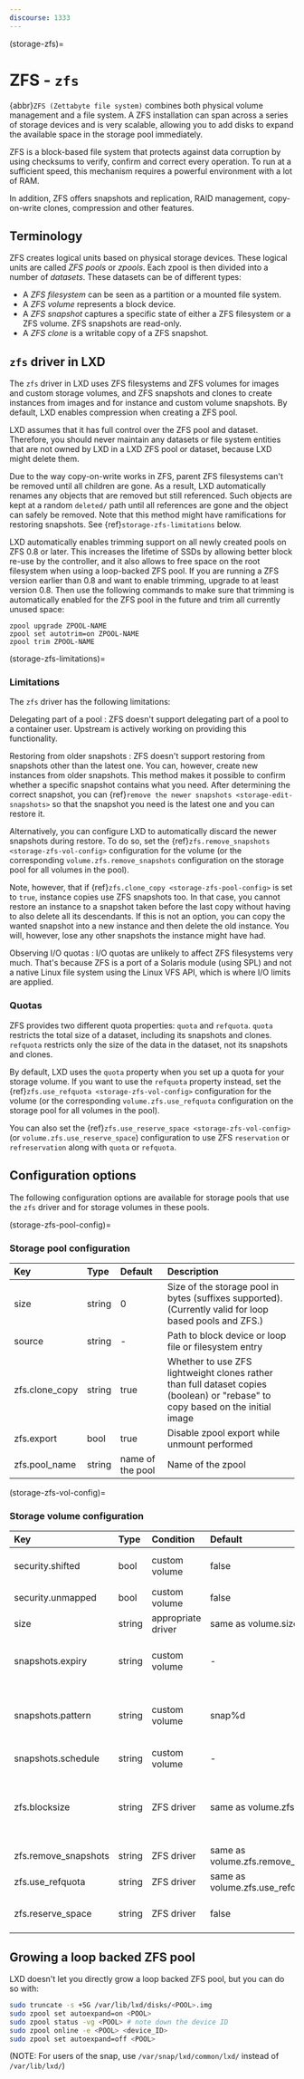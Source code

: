 ```yaml
---
discourse: 1333
---
```


(storage-zfs)=
# ZFS - `zfs`

{abbr}`ZFS (Zettabyte file system)` combines both physical volume management and a file system.
A ZFS installation can span across a series of storage devices and is very scalable, allowing you to add disks to expand the available space in the storage pool immediately.

ZFS is a block-based file system that protects against data corruption by using checksums to verify, confirm and correct every operation.
To run at a sufficient speed, this mechanism requires a powerful environment with a lot of RAM.

In addition, ZFS offers snapshots and replication, RAID management, copy-on-write clones, compression and other features.

## Terminology

ZFS creates logical units based on physical storage devices.
These logical units are called *ZFS pools* or *zpools*.
Each zpool is then divided into a number of *datasets*.
These datasets can be of different types:
- A *ZFS filesystem* can be seen as a partition or a mounted file system.
- A *ZFS volume* represents a block device.
- A *ZFS snapshot* captures a specific state of either a ZFS filesystem or a ZFS volume.
  ZFS snapshots are read-only.
- A *ZFS clone* is a writable copy of a ZFS snapshot.

## `zfs` driver in LXD

The `zfs` driver in LXD uses ZFS filesystems and ZFS volumes for images and custom storage volumes, and ZFS snapshots and clones to create instances from images and for instance and custom volume snapshots.
By default, LXD enables compression when creating a ZFS pool.

LXD assumes that it has full control over the ZFS pool and dataset.
Therefore, you should never maintain any datasets or file system entities that are not owned by LXD in a LXD ZFS pool or dataset, because LXD might delete them.

Due to the way copy-on-write works in ZFS, parent ZFS filesystems can't be removed until all children are gone.
As a result, LXD automatically renames any objects that are removed but still referenced.
Such objects are kept at a random `deleted/` path until all references are gone and the object can safely be removed.
Note that this method might have ramifications for restoring snapshots.
See {ref}`storage-zfs-limitations` below.

LXD automatically enables trimming support on all newly created pools on ZFS 0.8 or later.
This increases the lifetime of SSDs by allowing better block re-use by the controller, and it also allows to free space on the root filesystem when using a loop-backed ZFS pool.
If you are running a ZFS version earlier than 0.8 and want to enable trimming, upgrade to at least version 0.8.
Then use the following commands to make sure that trimming is automatically enabled for the ZFS pool in the future and trim all currently unused space:

    zpool upgrade ZPOOL-NAME
    zpool set autotrim=on ZPOOL-NAME
    zpool trim ZPOOL-NAME

(storage-zfs-limitations)=
### Limitations

The `zfs` driver has the following limitations:

Delegating part of a pool
: ZFS doesn't support delegating part of a pool to a container user.
  Upstream is actively working on providing this functionality.

Restoring from older snapshots
: ZFS doesn't support restoring from snapshots other than the latest one.
  You can, however, create new instances from older snapshots.
  This method makes it possible to confirm whether a specific snapshot contains what you need.
  After determining the correct snapshot, you can {ref}`remove the newer snapshots <storage-edit-snapshots>` so that the snapshot you need is the latest one and you can restore it.

  Alternatively, you can configure LXD to automatically discard the newer snapshots during restore.
  To do so, set the {ref}`zfs.remove_snapshots <storage-zfs-vol-config>` configuration for the volume (or the corresponding `volume.zfs.remove_snapshots` configuration on the storage pool for all volumes in the pool).

  Note, however, that if {ref}`zfs.clone_copy <storage-zfs-pool-config>` is set to `true`, instance copies use ZFS snapshots too.
  In that case, you cannot restore an instance to a snapshot taken before the last copy without having to also delete all its descendants.
  If this is not an option, you can copy the wanted snapshot into a new instance and then delete the old instance.
  You will, however, lose any other snapshots the instance might have had.

Observing I/O quotas
: I/O quotas are unlikely to affect ZFS filesystems very much.
  That's because ZFS is a port of a Solaris module (using SPL) and not a native Linux file system using the Linux VFS API, which is where I/O limits are applied.

### Quotas

ZFS provides two different quota properties: `quota` and `refquota`.
`quota` restricts the total size of a dataset, including its snapshots and clones.
`refquota` restricts only the size of the data in the dataset, not its snapshots and clones.

By default, LXD uses the `quota` property when you set up a quota for your storage volume.
If you want to use the `refquota` property instead, set the {ref}`zfs.use_refquota <storage-zfs-vol-config>` configuration for the volume (or the corresponding `volume.zfs.use_refquota` configuration on the storage pool for all volumes in the pool).

You can also set the {ref}`zfs.use_reserve_space <storage-zfs-vol-config>` (or `volume.zfs.use_reserve_space`) configuration to use ZFS `reservation` or `refreservation` along with `quota` or `refquota`.

## Configuration options

The following configuration options are available for storage pools that use the `zfs` driver and for storage volumes in these pools.

(storage-zfs-pool-config)=
### Storage pool configuration
Key                           | Type                          | Default                                 | Description
:--                           | :---                          | :------                                 | :----------
size                          | string                        | 0                                       | Size of the storage pool in bytes (suffixes supported). (Currently valid for loop based pools and ZFS.)
source                        | string                        | -                                       | Path to block device or loop file or filesystem entry
zfs.clone\_copy               | string                        | true                                    | Whether to use ZFS lightweight clones rather than full dataset copies (boolean) or "rebase" to copy based on the initial image
zfs.export                    | bool                          | true                                    | Disable zpool export while unmount performed
zfs.pool\_name                | string                        | name of the pool                        | Name of the zpool

(storage-zfs-vol-config)=
### Storage volume configuration
Key                     | Type      | Condition                 | Default                               | Description
:--                     | :---      | :--------                 | :------                               | :----------
security.shifted        | bool      | custom volume             | false                                 | Enable id shifting overlay (allows attach by multiple isolated instances)
security.unmapped       | bool      | custom volume             | false                                 | Disable id mapping for the volume
size                    | string    | appropriate driver        | same as volume.size                   | Size of the storage volume
snapshots.expiry        | string    | custom volume             | -                                     | Controls when snapshots are to be deleted (expects expression like `1M 2H 3d 4w 5m 6y`)
snapshots.pattern       | string    | custom volume             | snap%d                                | Pongo2 template string which represents the snapshot name (used for scheduled snapshots and unnamed snapshots)
snapshots.schedule      | string    | custom volume             | -                                     | {{snapshot_schedule_format}}
zfs.blocksize           | string    | ZFS driver                | same as volume.zfs.blocksize          | Size of the ZFS block in range from 512 to 16MiB (must be power of 2). For block volume maximum value of 128KiB will be used even though higher value is set
zfs.remove\_snapshots   | string    | ZFS driver                | same as volume.zfs.remove\_snapshots  | Remove snapshots as needed
zfs.use\_refquota       | string    | ZFS driver                | same as volume.zfs.use\_refquota      | Use refquota instead of quota for space
zfs.reserve\_space      | string    | ZFS driver                | false                                 | Use reservation/refreservation along with qouta/refquota

## Growing a loop backed ZFS pool
LXD doesn't let you directly grow a loop backed ZFS pool, but you can do so with:

```bash
sudo truncate -s +5G /var/lib/lxd/disks/<POOL>.img
sudo zpool set autoexpand=on <POOL>
sudo zpool status -vg <POOL> # note down the device ID
sudo zpool online -e <POOL> <device_ID>
sudo zpool set autoexpand=off <POOL>
```

(NOTE: For users of the snap, use `/var/snap/lxd/common/lxd/` instead of `/var/lib/lxd/`)
